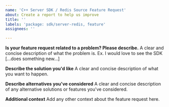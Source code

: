 ```yaml
---
name: 'C++ Server SDK / Redis Source Feature Request'
about: Create a report to help us improve
title: ''
labels: 'package: sdk/server-redis, feature'
assignees: ''

---
```


**Is your feature request related to a problem? Please describe.**
A clear and concise description of what the problem is. Ex. I would love to see the SDK [...does something new...]

**Describe the solution you'd like**
A clear and concise description of what you want to happen.

**Describe alternatives you've considered**
A clear and concise description of any alternative solutions or features you've considered.

**Additional context**
Add any other context about the feature request here.
